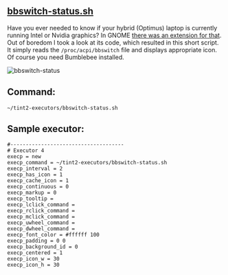 ## [bbswitch-status.sh](https://github.com/nwg-piotr/tint2-executors/blob/master/bbswitch-status.sh)

Have you ever needed to know if your hybrid (Optimus) laptop is currently running Intel or Nvidia graphics? In GNOME [there was an extension for that](https://extensions.gnome.org/extension/1100/bumblebee-status). Out of boredom I took a look at its code, which resulted in this short script. It simply reads the `/proc/acpi/bbswitch` file and displays appropriate icon. Of course you need Bumblebee installed.

![bbswitch-status](http://nwg.pl/wiki-tint2-executors/bumblebee-status-on-off.png)

## Command:

`~/tint2-executors/bbswitch-status.sh`

## Sample executor:

```
#-------------------------------------
# Executor 4
execp = new
execp_command = ~/tint2-executors/bbswitch-status.sh
execp_interval = 2
execp_has_icon = 1
execp_cache_icon = 1
execp_continuous = 0
execp_markup = 0
execp_tooltip = 
execp_lclick_command = 
execp_rclick_command = 
execp_mclick_command = 
execp_uwheel_command = 
execp_dwheel_command = 
execp_font_color = #ffffff 100
execp_padding = 0 0
execp_background_id = 0
execp_centered = 1
execp_icon_w = 30
execp_icon_h = 30
```